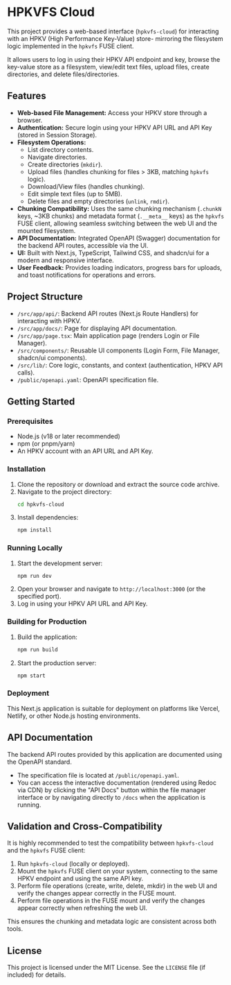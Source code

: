 # HPKVFS Cloud

This project provides a web-based interface (`hpkvfs-cloud`) for interacting with an HPKV (High Performance Key-Value) store-  mirroring the filesystem logic implemented in the `hpkvfs` FUSE client.

It allows users to log in using their HPKV API endpoint and key, browse the key-value store as a filesystem, view/edit text files, upload files, create directories, and delete files/directories.

## Features

*   **Web-based File Management:** Access your HPKV store through a browser.
*   **Authentication:** Secure login using your HPKV API URL and API Key (stored in Session Storage).
*   **Filesystem Operations:**
    *   List directory contents.
    *   Navigate directories.
    *   Create directories (`mkdir`).
    *   Upload files (handles chunking for files > 3KB, matching `hpkvfs` logic).
    *   Download/View files (handles chunking).
    *   Edit simple text files (up to 5MB).
    *   Delete files and empty directories (`unlink`, `rmdir`).
*   **Chunking Compatibility:** Uses the same chunking mechanism (`.chunkN` keys, ~3KB chunks) and metadata format (`.__meta__` keys) as the `hpkvfs` FUSE client, allowing seamless switching between the web UI and the mounted filesystem.
*   **API Documentation:** Integrated OpenAPI (Swagger) documentation for the backend API routes, accessible via the UI.
*   **UI:** Built with Next.js, TypeScript, Tailwind CSS, and shadcn/ui for a modern and responsive interface.
*   **User Feedback:** Provides loading indicators, progress bars for uploads, and toast notifications for operations and errors.

## Project Structure

*   `/src/app/api/`: Backend API routes (Next.js Route Handlers) for interacting with HPKV.
*   `/src/app/docs/`: Page for displaying API documentation.
*   `/src/app/page.tsx`: Main application page (renders Login or File Manager).
*   `/src/components/`: Reusable UI components (Login Form, File Manager, shadcn/ui components).
*   `/src/lib/`: Core logic, constants, and context (authentication, HPKV API calls).
*   `/public/openapi.yaml`: OpenAPI specification file.

## Getting Started

### Prerequisites

*   Node.js (v18 or later recommended)
*   npm (or pnpm/yarn)
*   An HPKV account with an API URL and API Key.

### Installation

1.  Clone the repository or download and extract the source code archive.
2.  Navigate to the project directory:
    ```bash
    cd hpkvfs-cloud
    ```
3.  Install dependencies:
    ```bash
    npm install
    ```

### Running Locally

1.  Start the development server:
    ```bash
    npm run dev
    ```
2.  Open your browser and navigate to `http://localhost:3000` (or the specified port).
3.  Log in using your HPKV API URL and API Key.

### Building for Production

1.  Build the application:
    ```bash
    npm run build
    ```
2.  Start the production server:
    ```bash
    npm start
    ```

### Deployment

This Next.js application is suitable for deployment on platforms like Vercel, Netlify, or other Node.js hosting environments.

## API Documentation

The backend API routes provided by this application are documented using the OpenAPI standard.

*   The specification file is located at `/public/openapi.yaml`.
*   You can access the interactive documentation (rendered using Redoc via CDN) by clicking the "API Docs" button within the file manager interface or by navigating directly to `/docs` when the application is running.

## Validation and Cross-Compatibility

It is highly recommended to test the compatibility between `hpkvfs-cloud` and the `hpkvfs` FUSE client:

1.  Run `hpkvfs-cloud` (locally or deployed).
2.  Mount the `hpkvfs` FUSE client on your system, connecting to the same HPKV endpoint and using the same API key.
3.  Perform file operations (create, write, delete, mkdir) in the web UI and verify the changes appear correctly in the FUSE mount.
4.  Perform file operations in the FUSE mount and verify the changes appear correctly when refreshing the web UI.

This ensures the chunking and metadata logic are consistent across both tools.

## License

This project is licensed under the MIT License. See the `LICENSE` file (if included) for details.


